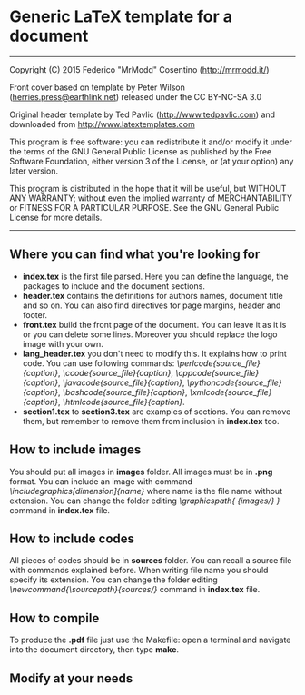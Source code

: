 # Generic LaTeX template for a document

---------------------------------------------------------------------

Copyright (C) 2015  Federico "MrModd" Cosentino (http://mrmodd.it/)

Front cover based on template by Peter Wilson (herries.press@earthlink.net)
released under the CC BY-NC-SA 3.0

Original header template by Ted Pavlic (http://www.tedpavlic.com) and
downloaded from http://www.latextemplates.com

This program is free software: you can redistribute it and/or modify
it under the terms of the GNU General Public License as published by
the Free Software Foundation, either version 3 of the License, or
(at your option) any later version.

This program is distributed in the hope that it will be useful,
but WITHOUT ANY WARRANTY; without even the implied warranty of
MERCHANTABILITY or FITNESS FOR A PARTICULAR PURPOSE.  See the
GNU General Public License for more details.

---------------------------------------------------------------------

## Where you can find what you're looking for

- **index.tex** is the first file parsed. Here you can define the language,
  the packages to include and the document sections.
- **header.tex** contains the definitions for authors names, document title
  and so on. You can also find directives for page margins, header and footer.
- **front.tex** build the front page of the document. You can leave it as it is
  or you can delete some lines. Moreover you should replace the logo image with your own.
- **lang_header.tex** you don't need to modify this. It explains how to print code.
  You can use following commands: *\perlcode{source_file}{caption}*,
  *\ccode{source_file}{caption}*, *\cppcode{source_file}{caption}*,
  *\javacode{source_file}{caption}*, *\pythoncode{source_file}{caption}*,
  *\bashcode{source_file}{caption}*, *\xmlcode{source_file}{caption}*,
  *\htmlcode{source_file}{caption}*.
- **section1.tex** to **section3.tex** are examples of sections. You can remove them,
  but remember to remove them from inclusion in **index.tex** too.



## How to include images

You should put all images in **images** folder. All images must be in **.png** format.
You can include an image with command *\includegraphics[dimension]{name}* where
name is the file name without extension.
You can change the folder editing *\graphicspath{ {images/} }* command in
**index.tex** file.



## How to include codes

All pieces of codes should be in **sources** folder. You can recall a source file
with commands explained before. When writing file name you should specify its
extension.
You can change the folder editing *\newcommand{\sourcepath}{sources/}* command in
**index.tex** file.



## How to compile

To produce the **.pdf** file just use the Makefile:
open a terminal and navigate into the document directory, then type **make**.



## Modify at your needs